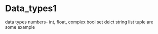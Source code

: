 # Data_types1
data types
numbers- int, float, complex
bool
set
deict
string
list
tuple
are some example 
